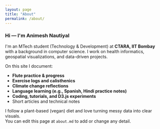 ```yaml
---
layout: page
title: "About"
permalink: /about/
---
```


### Hi — I'm Animesh Nautiyal

I'm an MTech student (Technology & Development) at **CTARA, IIT Bombay** with a background in computer science. I work on health informatics, geospatial visualizations, and data-driven projects.  

On this site I document:
- **Flute practice & progress**
- **Exercise logs and calisthenics**
- **Climate change reflections**
- **Language learning (e.g., Spanish, Hindi practice notes)**
- **Coding, tutorials, and D3.js experiments**
- Short articles and technical notes

I follow a plant-based (vegan) diet and love turning messy data into clear visuals.  
You can edit this page at `about.md` to add or change any detail.

